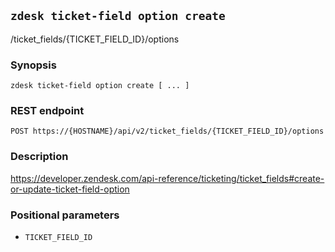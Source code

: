 ## `zdesk ticket-field option create`

/ticket_fields/{TICKET_FIELD_ID}/options

### Synopsis

    zdesk ticket-field option create [ ... ]

### REST endpoint

    POST https://{HOSTNAME}/api/v2/ticket_fields/{TICKET_FIELD_ID}/options

### Description

https://developer.zendesk.com/api-reference/ticketing/ticket_fields#create-or-update-ticket-field-option

### Positional parameters

* `TICKET_FIELD_ID`

